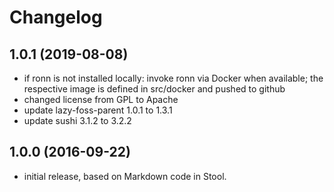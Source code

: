 # Changelog

## 1.0.1 (2019-08-08)

* if ronn is not installed locally: invoke ronn via Docker when available;
  the respective image is defined in src/docker and pushed to github
* changed license from GPL to Apache
* update lazy-foss-parent 1.0.1 to 1.3.1
* update sushi 3.1.2 to 3.2.2


## 1.0.0 (2016-09-22)

* initial release, based on Markdown code in Stool.
